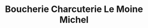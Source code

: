 ---
title: "Boucherie Charcuterie Le Moine Michel"
url: /frehel/boucherie-charcuterie-le-moine-michel/
shop: boucherie
---